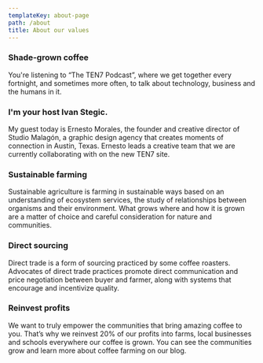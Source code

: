 ```yaml
---
templateKey: about-page
path: /about
title: About our values
---
```

### Shade-grown coffee

You're listening to “The TEN7 Podcast”, where we get together every fortnight, and sometimes more often, to talk about technology, business and the humans in it.

### **I'm your host Ivan Stegic.**

My guest today is Ernesto Morales, the founder and creative director of Studio Malagón, a graphic design agency that creates moments of connection in Austin, Texas. Ernesto leads a creative team that we are currently collaborating with on the new TEN7 site.



### Sustainable farming

Sustainable agriculture is farming in sustainable ways based on an understanding of ecosystem services, the study of relationships between organisms and their environment. What grows where and how it is grown are a matter of choice and careful consideration for nature and communities.

### Direct sourcing

Direct trade is a form of sourcing practiced by some coffee roasters. Advocates of direct trade practices promote direct communication and price negotiation between buyer and farmer, along with systems that encourage and incentivize quality.

### Reinvest profits

We want to truly empower the communities that bring amazing coffee to you. That’s why we reinvest 20% of our profits into farms, local businesses and schools everywhere our coffee is grown. You can see the communities grow and learn more about coffee farming on our blog.